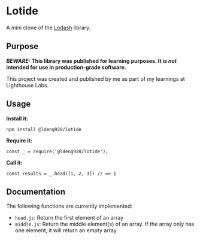 # Lotide

A mini clone of the [Lodash](https://lodash.com) library.

## Purpose

**_BEWARE:_ This library was published for learning purposes. It is _not_ intended for use in production-grade software.**

This project was created and published by me as part of my learnings at Lighthouse Labs.

## Usage

**Install it:**

`npm install @ldeng928/lotide`

**Require it:**

`const _ = require('@ldeng928/lotide');`

**Call it:**

`const results = _.head([1, 2, 3]) // => 1`

## Documentation

The following functions are currently implemented:

- `head.js`: Return the first element of an array
- `middle.js`: Return the middle element(s) of an array. If the array only has one element, it will return an empty array.
